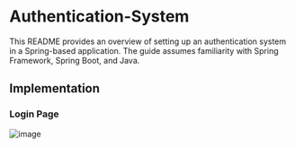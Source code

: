 # Authentication-System
This README provides an overview of setting up an authentication system in a Spring-based application. The guide assumes familiarity with Spring Framework, Spring Boot, and Java.

## Implementation
### Login Page
![image](https://github.com/user-attachments/assets/0f0aab7a-e5ef-4920-9254-d3abb0ee15c9)

